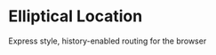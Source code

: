 Elliptical Location
===========================

Express style, history-enabled routing for the browser

